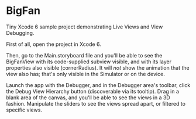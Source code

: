 BigFan
======

Tiny Xcode 6 sample project demonstrating Live Views and View Debugging.

First of all, open the project in Xcode 6.

Then, go to the Main.storyboard file and you'll be able to see the BigFanView with its code-supplied subview visible, and with its layer properties also visible (cornerRadius). It will *not* show the animation that the view also has; that's only visible in the Simulator or on the device.

Launch the app with the Debugger, and in the Debugger area's toolbar, click the Debug View Hierarchy button (discoverable via its tooltip). Drag in a blank area of the canvas, and you'll be able to see the views in a 3D fashion. Manipulate the sliders to see the views spread apart, or filtered to specific views.
